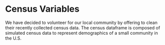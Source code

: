 # Census Variables
We have decided to volunteer for our local community by offering to clean their recently collected census data. 
The census dataframe is composed of simulated census data to represent demographics of a small community in the U.S.
